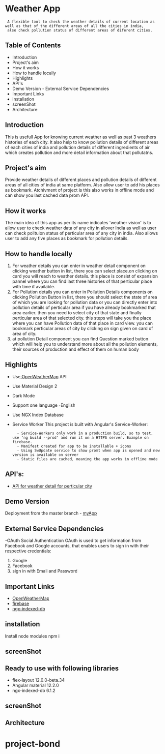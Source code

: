 # Weather App

     A flexible tool to check the weather details of current location as well as that of the different areas of all the cities in india,
     also check pollution status of different areas of diferent cities.
  
## Table of Contents

   -  Introduction
   - Project's aim
   -  How it works
   -  How to handle locally
   - Highlights
   - API's
   - Demo Version
    - External Service Dependencies
   -  Important Links    
   -  installation
   -  screenShot
   - Architecture


## Introduction
  This is usefull App for knowing current weather as well as past 3 weathers histories of each city. It also help to know pollution details of different areas of each cities of india and pollution details of different ingredients of air which creates pollution and more detail information about that pollutatns. 
 
## Project's aim
Provide weather details of different places and pollution details of different areas of all cities of india at same platform. Also allow user to add his places as bookmark.
Atchivment of project is this also works in offline mode and can show you last cached data prom API.
## How it works
The main idea of this app as per its name indicates 'weather vision' is to allow user to check weather data of any city in allover India as well as user can check polltuion status of perticular area of any city in india. Also allows user to add any five places as bookmark for pollution details.

  ##  How to handle locally
1. For weather details you can enter in weather detail component on clicking weather button in list, there you can select place.on clicking on card you will reach to weather details. this place is consist of expansion pannel where you can find last three histories of that perticular place with time if available.
2. For Pollution details you can enter in Pollution Details components on clicking Pollution Button in list, there you should select the state of area of which you are looking for pollution data or you can directly enter into pollution details of perticular area if you have already bookmarked that area earlier. then you need to select city of that state and finally perticular area of that selected city. this steps will take you the place where you can have Pollution data of that place in card view. you can bookmark perticular areas of city by clicking on sign given on card of area of city.
3. at pollution Detail component you can find Question marked button which will help you to understand more about all the pollution elements, their sources of production and effect of them on human body  
## Highlights
- Use[ OpenWeatherMap](https://openweathermap.org/) API
- Use Material Design 2
- Dark Mode
- Support one language -English
- Use NGX Index Database
- Service Worker
    This project is built with Angular's Service-Worker:

        - Service-Workers only work in a production build, so to test, use 'ng build --prod' and run it on a HTTPS server. Example on firebase.
        - Manifest created for app to be installable + icons
        - Using SwUpdate service to show promt when app is opened and new version is available on server
        - Static files are cached, meaning the app works in offline mode

## API's:
  - [API for weather detail for perticular city](https://api.openweathermap.org/data/2.5/weather?q=mumbai&appid=9ce2eb4084172fcd1a624bcf954f8222)
## Demo Version
Deployment from the master branch - [myApp]()

## External Service Dependencies
-OAuth Social Authentication
   OAuth is used to get information from Facebook and Google accounts, that enables users to sign in with their respective credentials:
   1. Google 
   2. Facebook 
   3. sign in with Email and Password
## Important Links
- [ OpenWeatherMap](https://openweathermap.org/) 
- [firebase](firebase.com)
- [ngx-indexed-db](https://www.npmjs.com/package/ngx-indexed-db)

 ## installation
  Install node modules npm i
## screenShot

## Ready to use with following libraries
  - flex-layout 12.0.0-beta.34
  - Angular material 12.2.0
  - ngx-indexed-db 6.1.2
##  screenShot
## Architecture


# project-bond

